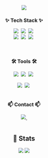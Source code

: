 <!--타이틀 부분-->
<div align="center">
  <img src="https://capsule-render.vercel.app/api?type=venom&height=200&text=JunSik's%20GitHub&fontSize=70&color=0:8871e5,100:b678c4&stroke=b678c4" />
</div>
<!--내용 부분-->
<h3 align="center">✨ Tech Stack ✨</h3>
<div align="center">
  <img src="https://img.shields.io/badge/vuejs-%2335495e.svg?style=for-the-badge&logo=vuedotjs&logoColor=%234FC08D">&nbsp
  <img src="https://img.shields.io/badge/Spring Boot-6DB33F?style=flat-square&logo=spring-boot&logoColor=white">&nbsp
  <img src="https://img.shields.io/badge/python-3670A0?style=for-the-badge&logo=python&logoColor=ffdd54">&nbsp
</div>

<div align="center">
  <img src="https://img.shields.io/badge/Java-007396?style=for-the-badge&logo=Java&logoColor=white">&nbsp
  <img src="https://img.shields.io/badge/Javascript-F7DF1E?style=for-the-badge&logo=Javascript&logoColor=white">&nbsp
  <img src="https://img.shields.io/badge/HTML5-E34F26?style=for-the-badge&logo=HTML5&logoColor=white">&nbsp
</div>

<br>
<!--
<h3 align="center">📚 Studying 📚</h3>
<div align="center">
  <img src="https://img.shields.io/badge/typescript-007ACC.svg?style=for-the-badge&logo=typescript&logoColor=white" />&nbsp
  <img src="https://img.shields.io/badge/React%20Query-FF4154?style=for-the-badge&logo=react%20query&logoColor=white" />&nbsp
  <img src="https://img.shields.io/badge/Recoil-3578E5?style=for-the-badge&logo=recoil&logoColor=white" />&nbsp
</div>
-->
<br>

<h3 align="center">🛠 Tools 🛠</h3>
<div align="center">
  <img src="https://img.shields.io/badge/git-F05033.svg?style=for-the-badge&logo=git&logoColor=white" />&nbsp
  <img src="https://img.shields.io/badge/github-181717.svg?style=for-the-badge&logo=github&logoColor=white" />&nbsp
  <img src="https://img.shields.io/badge/Notion-F3F3F3.svg?style=for-the-badge&logo=notion&logoColor=black" />&nbsp
</div>

<br>

<div align="center">
  <img src="https://img.shields.io/badge/IntelliJ IDEA-000000?style=flat-square&logo=intellij-idea&logoColor=white">&nbsp
  <img src="https://img.shields.io/badge/Visual Studio Code-007ACC?style=flat-square&logo=visual-studio-code&logoColor=white">&nbsp
<!--   <img src="https://img.shields.io/badge/Colab-2C2C32.svg?style=for-the-badge&logo=googlecolab&logoColor=F9AB00" />&nbsp -->
</div>

<br>

<h3 align="center">📫 Contact 📫</h3>
<div align="center">
  <a href="mailto:rlawnstlr54@gmail.com">
    <img
      src="https://img.shields.io/badge/rlawnstlr54@gmail.com-D14836?style=for-the-badge&logo=gmail&logoColor=white"/>&nbsp
  </a>
</div>
</br>


<div align= "center"> 
<h2> 🏅 Stats </h2> 
  <div align= "center"> 
    <img src="https://github-readme-stats.vercel.app/api/?username=popcorn0125&repo=github-readme-stats&cache_seconds=86400&theme=material-palenight"/> 
    <img src="https://github-readme-stats.vercel.app/api/top-langs/?username=popcorn0125&layout=compact&bg_color=180,fff0f0,00000000&title_color=000000&text_color=000000"/> 
  </div> 
</div>
    
